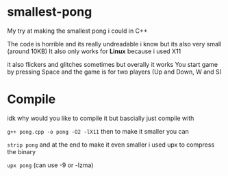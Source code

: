 # smallest-pong
My try at making the smallest pong i could in C++

The code is horrible and its really undreadable i know but its also very small (around 10KB)
It also only works for **Linux** because i used X11

it also flickers and glitches sometimes but overally it works
You start game by pressing Space and the game is for two players (Up and Down, W and S)

# Compile
idk why would you like to compile it but bascially just compile with

  `g++ pong.cpp -o pong -O2 -lX11`
then to make it smaller you can

  `strip pong`
and at the end to make it even smaller i used upx to compress the binary

  `upx pong` (can use -9 or -lzma)
